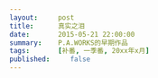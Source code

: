 ```yaml
---
layout:     post
title:      真实之泪
date:       2015-05-21 22:00:00
summary:    P.A.WORKS的早期作品
tags:		[补番, 一季番, 20xx年x月]
published:     false
---
```

